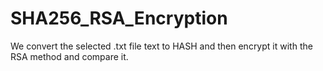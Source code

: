 # SHA256_RSA_Encryption
We convert the selected .txt file text to HASH and then encrypt it with the RSA method and compare it.

